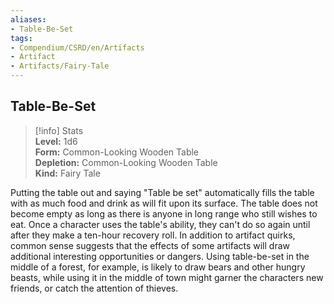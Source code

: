 ```yaml
---
aliases:
- Table-Be-Set
tags:
- Compendium/CSRD/en/Artifacts
- Artifact
- Artifacts/Fairy-Tale
---
```


  
## Table-Be-Set  
>[!info] Stats  
> **Level:** 1d6  
> **Form:** Common-Looking Wooden Table  
> **Depletion:** Common-Looking Wooden Table  
> **Kind:** Fairy Tale
  
Putting the table out and saying "Table be set" automatically fills the table with as much food and drink as will fit upon its surface. The table does not become empty as long as there is anyone in long range who still wishes to eat. Once a character uses the table's ability, they can't do so again until after they make a ten-hour recovery roll. In addition to artifact quirks, common sense suggests that the effects of some artifacts will draw additional interesting opportunities or dangers. Using table-be-set in the middle of a forest, for example, is likely to draw bears and other hungry beasts, while using it in the middle of town might garner the characters new friends, or catch the attention of thieves.